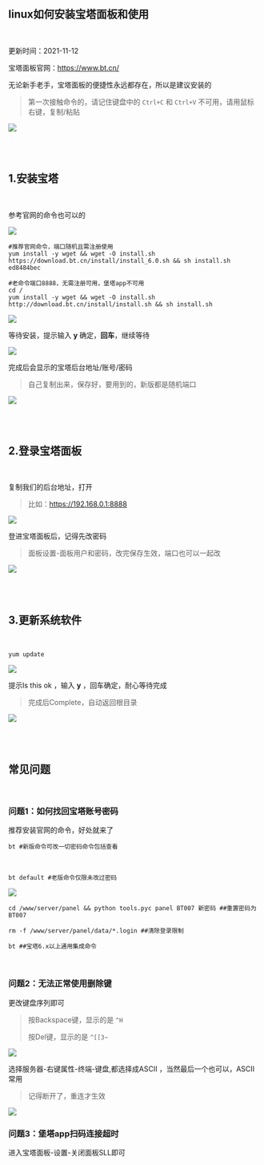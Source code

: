 
## linux如何安装宝塔面板和使用

</br>



更新时间：2021-11-12


宝塔面板官网：https://www.bt.cn/

无论新手老手，宝塔面板的便捷性永远都存在，所以是建议安装的

> 第一次接触命令的，请记住键盘中的 `Ctrl+C` 和 `Ctrl+V` 不可用，请用鼠标右键，复制/粘贴

![](https://ghproxy.com/https://raw.githubusercontent.com/Yiov/notes/main/BT/BT-01.png)



</br>
</br>



## 1.安装宝塔

</br>

参考官网的命令也可以的

![](https://ghproxy.com/https://raw.githubusercontent.com/Yiov/notes/main/BT/BT-02.png)

```
#推荐官网命令，端口随机且需注册使用
yum install -y wget && wget -O install.sh https://download.bt.cn/install/install_6.0.sh && sh install.sh ed8484bec
```

```
#老命令端口8888，无需注册可用，堡塔app不可用
cd /
yum install -y wget && wget -O install.sh http://download.bt.cn/install/install.sh && sh install.sh
```

![](https://ghproxy.com/https://raw.githubusercontent.com/Yiov/notes/main/BT/BT-03.png)



等待安装，提示输入 **y** 确定，**回车**，继续等待

![](https://ghproxy.com/https://raw.githubusercontent.com/Yiov/notes/main/BT/BT-04.png)




完成后会显示的宝塔后台地址/账号/密码

> 自己复制出来，保存好，要用到的，新版都是随机端口

![](https://ghproxy.com/https://raw.githubusercontent.com/Yiov/notes/main/BT/BT-05.png)


</br>
</br>


## 2.登录宝塔面板

</br>

复制我们的后台地址，打开

> 比如：https://192.168.0.1:8888

![](https://ghproxy.com/https://raw.githubusercontent.com/Yiov/notes/main/BT/BT-06.png)


登进宝塔面板后，记得先改密码

> 面板设置-面板用户和密码，改完保存生效，端口也可以一起改

![](https://ghproxy.com/https://raw.githubusercontent.com/Yiov/notes/main/BT/BT-07.png)



</br>
</br>


## 3.更新系统软件

</br>



```
yum update
```

![](https://ghproxy.com/https://raw.githubusercontent.com/Yiov/notes/main/BT/BT-08.png)



提示Is this ok ，输入 **y** ，回车确定，耐心等待完成

> 完成后Complete，自动返回根目录

![](https://ghproxy.com/https://raw.githubusercontent.com/Yiov/notes/main/BT/BT-09.png)



</br>
</br>





## 常见问题

</br>

### 问题1：如何找回宝塔账号密码

推荐安装官网的命令，好处就来了

```
bt #新版命令可改一切密码命令包括查看
```

</br>


```
bt default #老版命令仅限未改过密码
```

![](https://ghproxy.com/https://raw.githubusercontent.com/Yiov/notes/main/BT/BT-10.png)


```
cd /www/server/panel && python tools.pyc panel BT007 新密码 ##重置密码为BT007

rm -f /www/server/panel/data/*.login ##清除登录限制

bt ##宝塔6.x以上通用集成命令
```


</br>


### 问题2：无法正常使用删除键


更改键盘序列即可

> 按Backspace键，显示的是 `^H`
>
> 按Del键，显示的是 `^[[3~`

![](https://ghproxy.com/https://raw.githubusercontent.com/Yiov/notes/main/BT/BT-11.png)

选择服务器-右键属性-终端-键盘,都选择成ASCII ，当然最后一个也可以，ASCII 常用

> 记得断开了，重连才生效

![](https://ghproxy.com/https://raw.githubusercontent.com/Yiov/notes/main/BT/BT-12.png)


### 问题3：堡塔app扫码连接超时

进入宝塔面板-设置-关闭面板SLL即可





